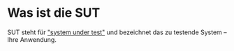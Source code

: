 Was ist die SUT
===============

SUT steht für ["system under test"](https://en.wikipedia.org/wiki/System_under_test) und bezeichnet das zu testende System – Ihre Anwendung.

